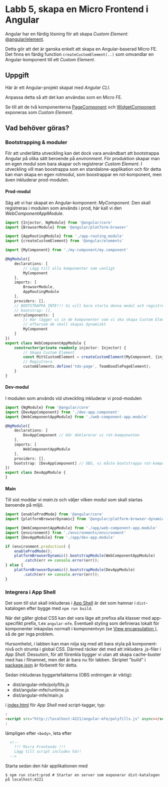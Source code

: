 Labb 5, skapa en Micro Frontend i Angular
=========================================
Angular har en färdig lösning för att skapa _Custom Element_:
[@angular/element](https://angular.io/guide/elements#angular-elements-overview).

Detta gör att det är ganska enkelt att skapa en Angular-baserad Micro FE. Det finns en färdig function
`createCustomElement(..)` som omvandlar en Angular-komponent till ett _Custom Element_.

Uppgift
-------
Här är ett Angular-projekt skapat med _Angular CLI_. 

Anpassa detta så att det kan användas som en Micro FE.

Se till att de två komponenterna [PageComponent](src/app/page/page.component.ts) och 
[WidgetComponent](src/app/widget/widget.component.ts) exponeras som _Custom Element_.

Vad behöver göras?
------------------
### Bootstrapping & moduler
För att underlätta utveckling kan det dock vara användbart att bootstrappa Angular på olika sätt beroende på 
_environment_. För produktion skapar man en egen modul som bara skapar och registrerar _Custom Element_. I utveckling
vill man boostrappa som en standalone-applikation och för detta kan man skapa en egen rotmodul, som boostrappar en
rot-komponent, men även inkluderar prod-modulen.

#### Prod-modul

Säg att vi har skapat en Angular-komponent: _MyComponent_. Den skall registreras i modulen som används i prod, här kall
vi den _WebComponentAppModule_.

```typescript
import {Injector, NgModule} from '@angular/core'
import {BrowserModule} from '@angular/platform-browser'

import {AppRoutingModule} from './app-routing.module'
import {createCustomElement} from '@angular/elements'

import {MyComponent} from './my-component/my.component'

@NgModule({
    declarations: [
        // Lägg till alla komponenter som vanligt
        MyComponent
    ],
    imports: [
        BrowserModule,
        AppRoutingModule
    ],
    providers: [],
    // BOOTSTRAPPA INTE!!! Vi vill bara starta denna modul och registrera komponenter
    // bootstrap: [],
    entryComponents: [
        // Här lägger vi in de komponenter som vi ska skapa Custom Element för
        // eftersom de skall skapas dynamiskt
        MyComponent
    ]
})
export class WebComponentAppModule {
    constructor(private readonly injector: Injector) {
        // Skapa Custom Element
        const MittCustomElement = createCustomElement(MyComponent, {injector});
        // Registrera 
        customElements.define('tdo-page', TeamDoodlePageElement);
    }
}
```

#### Dev-modul

I modulen som används vid utveckling inkluderar vi prod-modulen

```typescript
import {NgModule} from '@angular/core'
import {DevAppComponent} from './dev-app.component'
import {WebComponentAppModule} from './web-component-app.module'

@NgModule({
    declarations: [
        DevAppComponent // Här deklarerar vi rot-komponenten
    ],
    imports: [
        WebComponentAppModule
    ],
    providers: [],
    bootstrap: [DevAppComponent] // OBS, vi måste bootstrappa rot-komponenten också!
})
export class DevAppModule {
}
```

#### Main

Till sist moddar vi _main.ts_ och väljer vilken modul som skall startas beroende på miljö.

```typescript
import {enableProdMode} from '@angular/core'
import {platformBrowserDynamic} from '@angular/platform-browser-dynamic'

import {WebComponentAppModule} from './app/web-component-app.module'
import {environment} from './environments/environment'
import {DevAppModule} from './app/dev-app.module'

if (environment.production) {
    enableProdMode();
    platformBrowserDynamic().bootstrapModule(WebComponentAppModule)
        .catch(err => console.error(err));
} else {
    platformBrowserDynamic().bootstrapModule(DevAppModule)
        .catch(err => console.error(err));
}
```

### Integrera i App Shell
Det som till slut skall inkluderas i [App Shell](../app-shell/README.md) är det som hamnar i `dist`-katalogen efter bygge
med `npm run build`.

När det gäller global CSS kan det vara läge att prefixa alla klasser med app-specifikt prefix, t.ex `angular-mfe`.
Eventuell styling som definieras lokalt för komponenter inkapslas normalt i komponentvyn (se [View encapsulation
](https://angular.io/guide/view-encapsulation)), så de ger inga problem.

Hursomhelst, i labben kan man nöja sig med att bara styla på komponent-nivå och strunta i global CSS.
Därmed räcker det med att inkludera .js-filer i _App Shell_. Dessutom, för att förenkla bygger vi utan att skapa
cache-buster med has i filnamnet, men det är bara nu för labben. Skriptet "build" i [package.json](./package.json)
är förberett för detta.

Sedan inkluderas byggartefakterna (OBS ordningen är viktig):
- dist/angular-mfe/polyfills.js
- dist/angular-mfe/runtime.js
- dist/angular-mfe/main.js
 
i [index.html](../app-shell/public/index.html) för _App Shell_ med script-taggar, typ:
```html
:
<script src="http://localhost:4221/angular-mfe/polyfills.js" async></script>
:
```
lämpligen efter `<body>`, leta efter 
```html  
  <!--
    !!! Micro Frontends !!!
    Lägg till script includes här!
  -->
```
  


Starta sedan den här applikationen med
```shell
$ npm run start:prod # Startar en server som exponerar dist-katalogen på localhost:4221
```

